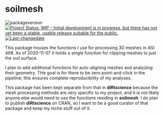 
<!-- README.md is generated from README.Rmd. Please edit that file -->

# soilmesh

<!-- badges: start -->

![packageversion](https://img.shields.io/badge/Package%20version-0.0.0.9000-orange.svg?style=flat-square)
[![Project Status: WIP – Initial development is in progress, but there
has not yet been a stable, usable release suitable for the
public.](https://www.repostatus.org/badges/latest/wip.svg)](https://www.repostatus.org/#wip)
[![Last-changedate](https://img.shields.io/badge/last%20change-2020--11--07-yellowgreen.svg)](/commits/master)
<!-- badges: end -->

This package houses the functions I use for processing 3D meshes in ASI
468. As of 2020-11-07 it holds a single function for clipping meshes to
just the soil surface.

I plan to add additional functions for auto-aligning meshes and
analyzing their geometry. THe goal is for there to be zero
point-and-click in the pipeline; this ensures complete reproducibility
of my analyses.

This package has been kept separate from that in **diRtscience** because
the mesh processing methods are very specific to my project, and it is
not likely anyone else would need to use the functions residing in
**soilmesh**. I do plan to publish **diRtscience** on CRAN, so I want to
be a good curator of that package and keep my niche stuff out of it.

